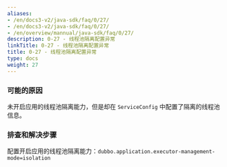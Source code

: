 ```yaml
---
aliases:
- /en/docs3-v2/java-sdk/faq/0/27/
- /en/docs3-v2/java-sdk/faq/0/27/
- /en/overview/mannual/java-sdk/faq/0/27/
description: 0-27 - 线程池隔离配置异常
linkTitle: 0-27 - 线程池隔离配置异常
title: 0-27 - 线程池隔离配置异常
type: docs
weight: 27
---
```







### 可能的原因

未开启应用的线程池隔离能力，但是却在 `ServiceConfig` 中配置了隔离的线程池信息。

### 排查和解决步骤

配置开启应用的线程池隔离能力：`dubbo.application.executor-management-mode=isolation`
